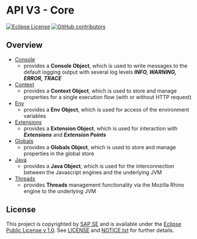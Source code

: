 # API V3 - Core

[![Eclipse License](http://img.shields.io/badge/license-Eclipse-brightgreen.svg)](LICENSE)
[![GitHub contributors](https://img.shields.io/github/contributors/dirigiblelabs/api-v3-core.svg)](https://github.com/dirigiblelabs/api-v3-core/graphs/contributors)

## Overview

* [Console](http://www.dirigible.io/api/console.html) 
  - provides a **Console Object**, which is used to write messages to the default logging output with several log levels _**INFO, WARNING, ERROR, TRACE**_
* [Context](http://www.dirigible.io/api/context.html) 
  - provides a **Context Object**, which is used to store and manage properties for a single execution flow (with or without HTTP request)
* [Env](http://www.dirigible.io/api/env.html) 
  - provides a **Env Object**, which is used for access of the environment variables
* [Extensions](http://www.dirigible.io/api/extensions.html) 
  - provides a **Extension Object**, which is used for interaction with _**Extensions**_ and _**Extension Points**_
* [Globals](http://www.dirigible.io/api/globals.html) 
  - provides a **Globals Object**, which is used to store and manage properties in the global store
* [Java](http://www.dirigible.io/api/java.html) 
  - provides a **Java Object**, which is used for the interconnection between the Javascript engines and the underlying JVM
* [Threads](http://www.dirigible.io/api/java.html) 
  - provides **Threads** management functionality via the Mozilla Rhino engine to the underlying JVM

## License

This project is copyrighted by [SAP SE](http://www.sap.com/) and is available under the [Eclipse Public License v 1.0](https://www.eclipse.org/legal/epl-v10.html). See [LICENSE](LICENSE) and [NOTICE.txt](NOTICE.txt) for further details.
